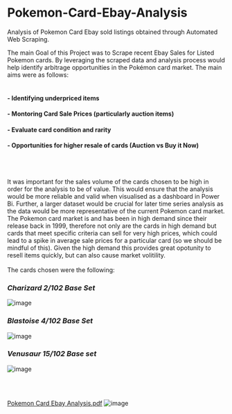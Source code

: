 # Pokemon-Card-Ebay-Analysis
Analysis of Pokemon Card Ebay sold listings obtained through Automated Web Scraping. 

The main Goal of this Project was to Scrape recent Ebay Sales for Listed Pokemon cards. By leveraging the scraped data and analysis process would help identify arbitrage opportunities in the Pokémon card market. The main aims were as follows:
<br></br>
#### - Identifying underpriced items 
#### - Montoring Card Sale Prices (particularly auction items)
#### - Evaluate card condition and rarity
#### - Opportunities for higher resale of cards (Auction vs Buy it Now)
<br></br>

It was important for the sales volume of the cards chosen to be high in order for the analysis to be of value.  This would ensure that the analysis would be more reliable and valid when visualised as a dashboard in Power Bi. Further, a larger dataset would be crucial for later time series analysis as the data would be more representative of the current Pokemon card market. The Pokemon card market is and has been in high demand since their release back in 1999, therefore not only are the cards in high demand but cards that meet specific criteria can sell for very high prices, which could lead to a spike in average sale prices for a particular card (so we should be mindful of this). Given the high demand this provides great opotunity to resell items quickly, but can also cause market volitility.
<br></br>
The cards chosen were the following: 
### ***Charizard 2/102 Base Set***
![image](https://github.com/user-attachments/assets/233bbe53-0ef1-48ab-bfed-f9ac46c71821)

### ***Blastoise 4/102 Base Set***
![image](https://github.com/user-attachments/assets/3391ebd4-5d6c-4f38-9bfd-a46b577eacb0)

### ***Venusaur 15/102 Base set***
![image](https://github.com/user-attachments/assets/3806d4cb-8654-4a18-b6c7-2d34aa9cbf60)



<br></br>


[Pokemon Card Ebay Analysis.pdf](https://github.com/user-attachments/files/16195697/Pokemon.Card.Ebay.Analysis.pdf)
![image](https://github.com/user-attachments/assets/b6b5a60d-8127-4ba0-b716-d76d65cf33b5)
